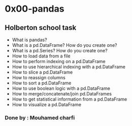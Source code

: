 # 0x00-pandas
## Holberton school  task

-    What is pandas?
-    What is a pd.DataFrame? How do you create one?
-    What is a pd.Series? How do you create one?
-    How to load data from a file
-    How to perform indexing on a pd.DataFrame
-    How to use hierarchical indexing with a pd.DataFrame
-    How to slice a pd.DataFrame
-    How to reassign columns
-    How to sort a pd.DataFrame
-    How to use boolean logic with a pd.DataFrame
-    How to merge/concatenate/join pd.DataFrames
-    How to get statistical information from a pd.DataFrame
-    How to visualize a pd.DataFrame


### Done by : Mouhamed charfi